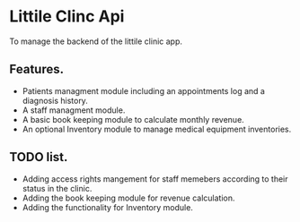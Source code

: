 # Littile Clinc Api

To manage the backend of the littile clinic app.

## Features.
* Patients managment module including an appointments log and a diagnosis history.
* A staff managment module.
* A basic book keeping module to calculate monthly revenue.
* An optional Inventory module to manage medical equipment inventories.

## TODO list.
* Adding access rights mangement for staff memebers according to their status in the clinic.
* Adding the book keeping module for revenue calculation.
* Adding the functionality for Inventory module.